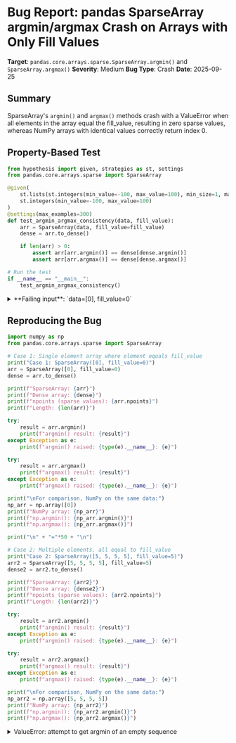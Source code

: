 # Bug Report: pandas SparseArray argmin/argmax Crash on Arrays with Only Fill Values

**Target**: `pandas.core.arrays.sparse.SparseArray.argmin()` and `SparseArray.argmax()`
**Severity**: Medium
**Bug Type**: Crash
**Date**: 2025-09-25

## Summary

SparseArray's `argmin()` and `argmax()` methods crash with a ValueError when all elements in the array equal the fill_value, resulting in zero sparse values, whereas NumPy arrays with identical values correctly return index 0.

## Property-Based Test

```python
from hypothesis import given, strategies as st, settings
from pandas.core.arrays.sparse import SparseArray

@given(
    st.lists(st.integers(min_value=-100, max_value=100), min_size=1, max_size=50),
    st.integers(min_value=-100, max_value=100)
)
@settings(max_examples=300)
def test_argmin_argmax_consistency(data, fill_value):
    arr = SparseArray(data, fill_value=fill_value)
    dense = arr.to_dense()

    if len(arr) > 0:
        assert arr[arr.argmin()] == dense[dense.argmin()]
        assert arr[arr.argmax()] == dense[dense.argmax()]

# Run the test
if __name__ == "__main__":
    test_argmin_argmax_consistency()
```

<details>

<summary>
**Failing input**: `data=[0], fill_value=0`
</summary>
```
Traceback (most recent call last):
  File "/home/npc/pbt/agentic-pbt/worker_/33/hypo.py", line 19, in <module>
    test_argmin_argmax_consistency()
    ~~~~~~~~~~~~~~~~~~~~~~~~~~~~~~^^
  File "/home/npc/pbt/agentic-pbt/worker_/33/hypo.py", line 5, in test_argmin_argmax_consistency
    st.lists(st.integers(min_value=-100, max_value=100), min_size=1, max_size=50),
               ^^^
  File "/home/npc/miniconda/lib/python3.13/site-packages/hypothesis/core.py", line 2124, in wrapped_test
    raise the_error_hypothesis_found
  File "/home/npc/pbt/agentic-pbt/worker_/33/hypo.py", line 14, in test_argmin_argmax_consistency
    assert arr[arr.argmin()] == dense[dense.argmin()]
               ~~~~~~~~~~^^
  File "/home/npc/miniconda/lib/python3.13/site-packages/pandas/core/arrays/sparse/array.py", line 1684, in argmin
    return self._argmin_argmax("argmin")
           ~~~~~~~~~~~~~~~~~~~^^^^^^^^^^
  File "/home/npc/miniconda/lib/python3.13/site-packages/pandas/core/arrays/sparse/array.py", line 1658, in _argmin_argmax
    _candidate = non_nan_idx[func(non_nans)]
                             ~~~~^^^^^^^^^^
  File "/home/npc/miniconda/lib/python3.13/site-packages/numpy/_core/fromnumeric.py", line 1439, in argmin
    return _wrapfunc(a, 'argmin', axis=axis, out=out, **kwds)
  File "/home/npc/miniconda/lib/python3.13/site-packages/numpy/_core/fromnumeric.py", line 57, in _wrapfunc
    return bound(*args, **kwds)
ValueError: attempt to get argmin of an empty sequence
Falsifying example: test_argmin_argmax_consistency(
    data=[0],
    fill_value=0,
)
Explanation:
    These lines were always and only run by failing examples:
        /home/npc/miniconda/lib/python3.13/site-packages/numpy/_core/fromnumeric.py:58
```
</details>

## Reproducing the Bug

```python
import numpy as np
from pandas.core.arrays.sparse import SparseArray

# Case 1: Single element array where element equals fill_value
print("Case 1: SparseArray([0], fill_value=0)")
arr = SparseArray([0], fill_value=0)
dense = arr.to_dense()

print(f"SparseArray: {arr}")
print(f"Dense array: {dense}")
print(f"npoints (sparse values): {arr.npoints}")
print(f"Length: {len(arr)}")

try:
    result = arr.argmin()
    print(f"argmin() result: {result}")
except Exception as e:
    print(f"argmin() raised: {type(e).__name__}: {e}")

try:
    result = arr.argmax()
    print(f"argmax() result: {result}")
except Exception as e:
    print(f"argmax() raised: {type(e).__name__}: {e}")

print("\nFor comparison, NumPy on the same data:")
np_arr = np.array([0])
print(f"NumPy array: {np_arr}")
print(f"np.argmin(): {np_arr.argmin()}")
print(f"np.argmax(): {np_arr.argmax()}")

print("\n" + "="*50 + "\n")

# Case 2: Multiple elements, all equal to fill_value
print("Case 2: SparseArray([5, 5, 5, 5], fill_value=5)")
arr2 = SparseArray([5, 5, 5, 5], fill_value=5)
dense2 = arr2.to_dense()

print(f"SparseArray: {arr2}")
print(f"Dense array: {dense2}")
print(f"npoints (sparse values): {arr2.npoints}")
print(f"Length: {len(arr2)}")

try:
    result = arr2.argmin()
    print(f"argmin() result: {result}")
except Exception as e:
    print(f"argmin() raised: {type(e).__name__}: {e}")

try:
    result = arr2.argmax()
    print(f"argmax() result: {result}")
except Exception as e:
    print(f"argmax() raised: {type(e).__name__}: {e}")

print("\nFor comparison, NumPy on the same data:")
np_arr2 = np.array([5, 5, 5, 5])
print(f"NumPy array: {np_arr2}")
print(f"np.argmin(): {np_arr2.argmin()}")
print(f"np.argmax(): {np_arr2.argmax()}")
```

<details>

<summary>
ValueError: attempt to get argmin of an empty sequence
</summary>
```
Case 1: SparseArray([0], fill_value=0)
SparseArray: [0]
Fill: 0
IntIndex
Indices: array([], dtype=int32)

Dense array: [0]
npoints (sparse values): 0
Length: 1
argmin() raised: ValueError: attempt to get argmin of an empty sequence
argmax() raised: ValueError: attempt to get argmax of an empty sequence

For comparison, NumPy on the same data:
NumPy array: [0]
np.argmin(): 0
np.argmax(): 0

==================================================

Case 2: SparseArray([5, 5, 5, 5], fill_value=5)
SparseArray: [5, 5, 5, 5]
Fill: 5
IntIndex
Indices: array([], dtype=int32)

Dense array: [5 5 5 5]
npoints (sparse values): 0
Length: 4
argmin() raised: ValueError: attempt to get argmin of an empty sequence
argmax() raised: ValueError: attempt to get argmax of an empty sequence

For comparison, NumPy on the same data:
NumPy array: [5 5 5 5]
np.argmin(): 0
np.argmax(): 0
```
</details>

## Why This Is A Bug

This violates expected behavior for several reasons:

1. **NumPy Compatibility**: NumPy arrays with all identical values return index 0 for both `argmin()` and `argmax()`. This is the standard behavior that users expect from array-like objects. For example, `np.array([5, 5, 5, 5]).argmin()` returns 0, not an error.

2. **ExtensionArray Contract**: SparseArray inherits from ExtensionArray, whose documentation states that argmin/argmax should "Return the index of minimum/maximum value. In case of multiple occurrences, the first occurrence is returned." There's no mention of raising errors for arrays with identical values.

3. **Misleading Error Message**: The error "attempt to get argmin of an empty sequence" is incorrect - the array is not empty. It has valid data (length > 0), but the internal sparse representation has no sparse values because everything equals the fill_value.

4. **Inconsistency with Dense Arrays**: When converted to dense via `to_dense()`, the same data works correctly with argmin/argmax. SparseArray should be a memory-efficient alternative to dense arrays, not one with different semantics.

5. **pandas.Series Behavior**: A pandas Series with identical values also returns 0 for argmin/argmax, establishing consistent behavior across pandas data structures.

## Relevant Context

The bug occurs in the `_argmin_argmax` method at `/home/npc/miniconda/lib/python3.13/site-packages/pandas/core/arrays/sparse/array.py:1658`. When a SparseArray has all values equal to the fill_value:

- The `_sparse_values` attribute contains no values (empty array)
- The method filters out NaN values, resulting in `non_nans` being empty
- Calling `np.argmin()` or `np.argmax()` on this empty array raises a ValueError

The implementation already has logic to handle fill_value comparisons (lines 1661-1672), but this code is never reached because the error occurs earlier when trying to process the empty sparse values array.

Documentation references:
- [pandas.core.arrays.ExtensionArray](https://pandas.pydata.org/docs/reference/api/pandas.api.extensions.ExtensionArray.html)
- [pandas.arrays.SparseArray](https://pandas.pydata.org/docs/reference/api/pandas.arrays.SparseArray.html)

## Proposed Fix

```diff
--- a/pandas/core/arrays/sparse/array.py
+++ b/pandas/core/arrays/sparse/array.py
@@ -1655,6 +1655,11 @@ class SparseArray(OpsMixin, PandasObject, ExtensionArray):
         non_nans = values[~mask]
         non_nan_idx = idx[~mask]

+        # Handle case where all values are fill_value (no sparse values)
+        if len(non_nans) == 0:
+            # Return first fill value location, or 0 if array is all fill values
+            return 0 if len(self) > 0 else -1
+
         _candidate = non_nan_idx[func(non_nans)]
         candidate = index[_candidate]
```